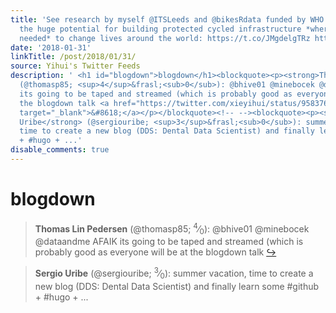 ```yaml
---
title: 'See research by myself @ITSLeeds and @bikesRdata funded by WHO for more on
  the huge potential for building protected cycled infrastructure *where it''s most
  needed* to change lives around the world: https://t.co/JMgdelgTRz https://t.co/yGpedc4Afh'
date: '2018-01-31'
linkTitle: /post/2018/01/31/
source: Yihui's Twitter Feeds
description: ' <h1 id="blogdown">blogdown</h1><blockquote><p><strong>Thomas Lin Pedersen</strong>
  (@thomasp85; <sup>4</sup>&frasl;<sub>0</sub>): @bhive01 @minebocek @dataandme AFAIK
  its going to be taped and streamed (which is probably good as everyone will be at
  the blogdown talk <a href="https://twitter.com/xieyihui/status/958376828468514816"
  target="_blank">&#8618;</a></p></blockquote><!-- --><blockquote><p><strong>Sergio
  Uribe</strong> (@sergiouribe; <sup>3</sup>&frasl;<sub>0</sub>): summer vacation,
  time to create a new blog (DDS: Dental Data Scientist) and finally learn some #github
  + #hugo + ...'
disable_comments: true
---
```

 <h1 id="blogdown">blogdown</h1><blockquote><p><strong>Thomas Lin Pedersen</strong> (@thomasp85; <sup>4</sup>&frasl;<sub>0</sub>): @bhive01 @minebocek @dataandme AFAIK its going to be taped and streamed (which is probably good as everyone will be at the blogdown talk <a href="https://twitter.com/xieyihui/status/958376828468514816" target="_blank">&#8618;</a></p></blockquote><!-- --><blockquote><p><strong>Sergio Uribe</strong> (@sergiouribe; <sup>3</sup>&frasl;<sub>0</sub>): summer vacation, time to create a new blog (DDS: Dental Data Scientist) and finally learn some #github + #hugo + ...